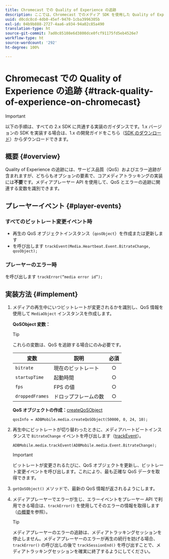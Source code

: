 ```yaml
---
title: Chromecast での Quality of Experience の追跡
description: ここでは、Chromecast でのメディア SDK を使用した Quality of Experience（QoE、QoS）追跡の実装について説明します。
uuid: d0cdc8cd-4db0-45ef-9470-1cba3996305b
exl-id: 04b9b888-2727-4aa6-a934-94a02c85a490
translation-type: ht
source-git-commit: 7ad0c85108e6d3800dce0fcf91175fd5eb4526e7
workflow-type: ht
source-wordcount: '292'
ht-degree: 100%

---
```


# Chromecast での Quality of Experience の追跡 {#track-quality-of-experience-on-chromecast}

>[!IMPORTANT]
>
>以下の手順は、すべての 2.x SDK に共通する実装のガイダンスです。1.x バージョンの SDK を実装する場合は、1.x の開発ガイドをこちら（[SDK のダウンロード](/help/sdk-implement/download-sdks.md)）からダウンロードできます。

## 概要 {#overview}

Quality of Experience の追跡には、サービス品質（QoS）およびエラー追跡が含まれますが、どちらもオプションの要素で、コアメディアトラッキングの実装には&#x200B;**不要**&#x200B;です。メディアプレーヤー API を使用して、QoS とエラーの追跡に関連する変数を識別できます。

## プレーヤーイベント {#player-events}

### すべてのビットレート変更イベント時

* 再生の QoS オブジェクトインスタンス（`qosObject`）を作成または更新します
* を呼び出します `trackEvent(Media.Heartbeat.Event.BitrateChange, qosObject);`

### プレーヤーのエラー時

を呼び出します `trackError(“media error id”);`

## 実装方法 {#implement}

1. メディアの再生中にいつビットレートが変更されるかを識別し、QoS 情報を使用して `MediaObject` インスタンスを作成します。

   **QoSObject 変数：**

   >[!TIP]
   >
   >これらの変数は、QoS を追跡する場合にのみ必要です。

   | 変数 | 説明 | 必須 |
   | --- | --- | :---: |
   | `bitrate` | 現在のビットレート | ○ |
   | `startupTime` | 起動時間 | ○ |
   | `fps` | FPS の値 | ○ |
   | `droppedFrames` | ドロップフレームの数 | ○ |

   **QoS オブジェクトの作成：**[createQoSObject](https://adobe-marketing-cloud.github.io/media-sdks/reference/chromecast/ADBMobile.media.html#.createQoSObject)

   ```
   qosInfo = ADBMobile.media.createQoSObject(50000, 0, 24, 10); 
   ```

1. 再生中にビットレートが切り替わったときに、メディアハートビートインスタンスで `BitrateChange` イベントを呼び出します（[trackEvent](https://adobe-marketing-cloud.github.io/media-sdks/reference/chromecast/ADBMobile.media.html#.trackEvent)）。

   ```
   ADBMobile.media.trackEvent(ADBMobile.media.Event.BitrateChange); 
   ```

   >[!IMPORTANT]
   >
   >ビットレートが変更されるたびに、QoS オブジェクトを更新し、ビットレート変更イベントを呼び出します。これにより、最も正確な QoS データを取得できます。

1. `getQoSObject()` メソッドで、最新の QoS 情報が返されるようにします。
1. メディアプレーヤーでエラーが生じ、エラーイベントをプレーヤー API で利用できる場合は、`trackError()` を使用してそのエラーの情報を取得します（[の概要](/help/sdk-implement/track-errors/track-errors-overview.md)を参照）。

   >[!TIP]
   >
   >メディアプレーヤーのエラーの追跡は、メディアトラッキングセッションを停止しません。メディアプレーヤーのエラーが再生の続行を妨げる場合、`trackError()` の呼び出しの後で `trackSessionEnd()` を呼び出すことで、メディアトラッキングセッションを確実に終了するようにしてください。
